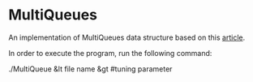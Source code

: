 # MultiQueues

An implementation of MultiQueues data structure based on this [article](https://github.com/HaranArbel/MultiQueues/blob/master/MultiQueues.pdf).

In order to execute the program, run the following command:

./MultiQueue &lt file name &gt #tuning parameter
